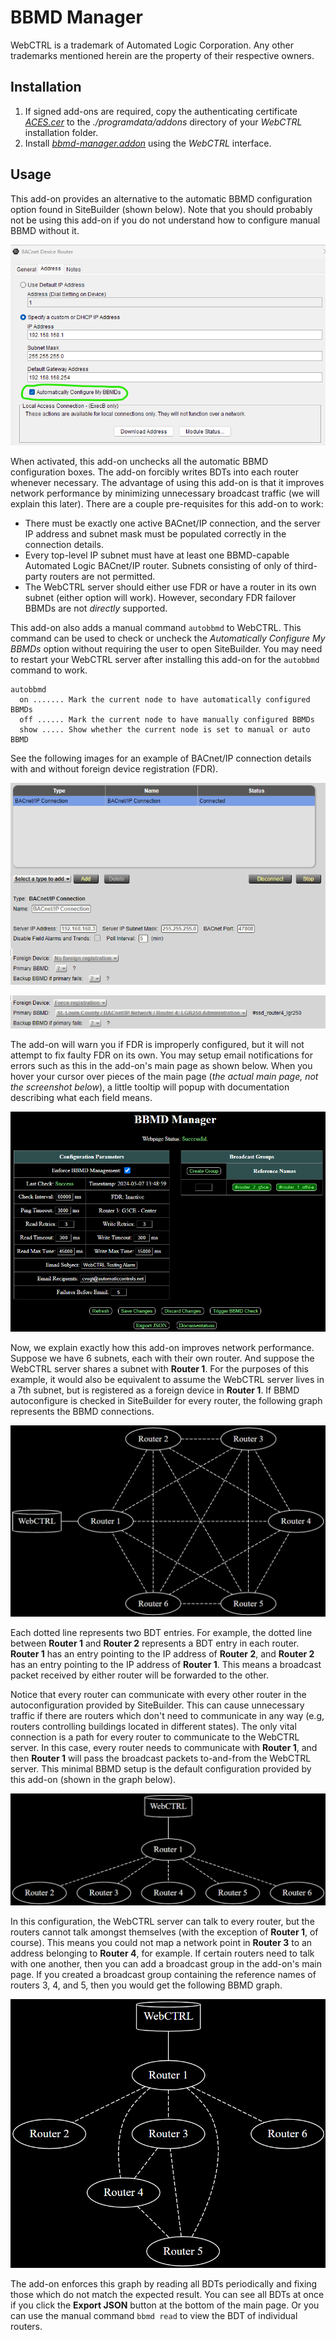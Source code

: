 # BBMD Manager

WebCTRL is a trademark of Automated Logic Corporation. Any other trademarks mentioned herein are the property of their respective owners.

## Installation

1. If signed add-ons are required, copy the authenticating certificate [*ACES.cer*](https://github.com/automatic-controls/addon-dev-script/blob/main/ACES.cer?raw=true) to the *./programdata/addons* directory of your *WebCTRL* installation folder.
2. Install [*bbmd-manager.addon*](https://github.com/automatic-controls/bbmd-manager/releases/latest/download/bbmd-manager.addon) using the *WebCTRL* interface.

## Usage

This add-on provides an alternative to the automatic BBMD configuration option found in SiteBuilder (shown below). Note that you should probably not be using this add-on if you do not understand how to configure manual BBMD without it.

![](./images/sitebuilder.png)

When activated, this add-on unchecks all the automatic BBMD configuration boxes. The add-on forcibly writes BDTs into each router whenever necessary. The advantage of using this add-on is that it improves network performance by minimizing unnecessary broadcast traffic (we will explain this later). There are a couple pre-requisites for this add-on to work:

- There must be exactly one active BACnet/IP connection, and the server IP address and subnet mask must be populated correctly in the connection details.
- Every top-level IP subnet must have at least one BBMD-capable Automated Logic BACnet/IP router. Subnets consisting of only of third-party routers are not permitted.
- The WebCTRL server should either use FDR or have a router in its own subnet (either option will work). However, secondary FDR failover BBMDs are not *directly* supported.

This add-on also adds a manual command `autobbmd` to WebCTRL. This command can be used to check or uncheck the *Automatically Configure My BBMDs* option without requiring the user to open SiteBuilder. You may need to restart your WebCTRL server after installing this add-on for the `autobbmd` command to work.

```
autobbmd
  on ....... Mark the current node to have automatically configured BBMDs
  off ...... Mark the current node to have manually configured BBMDs
  show ..... Show whether the current node is set to manual or auto BBMD
```

See the following images for an example of BACnet/IP connection details with and without foreign device registration (FDR).

![](./images/webctrl_fdr_no.png)

![](./images/webctrl_fdr_yes.png)

The add-on will warn you if FDR is improperly configured, but it will not attempt to fix faulty FDR on its own. You may setup email notifications for errors such as this in the add-on's main page as shown below. When you hover your cursor over pieces of the main page (*the actual main page, not the screenshot below*), a little tooltip will popup with documentation describing what each field means.

![](./images/main-page.png)

Now, we explain exactly how this add-on improves network performance. Suppose we have 6 subnets, each with their own router. And suppose the WebCTRL server shares a subnet with **Router 1**. For the purposes of this example, it would also be equivalent to assume the WebCTRL server lives in a 7th subnet, but is registered as a foreign device in **Router 1**. If BBMD autoconfigure is checked in SiteBuilder for every router, the following graph represents the BBMD connections.

![](./images/graph-automatic.png)

Each dotted line represents two BDT entries. For example, the dotted line between **Router 1** and **Router 2** represents a BDT entry in each router. **Router 1** has an entry pointing to the IP address of **Router 2**, and **Router 2** has an entry pointing to the IP address of **Router 1**. This means a broadcast packet received by either router will be forwarded to the other.

Notice that every router can communicate with every other router in the autoconfiguration provided by SiteBuilder. This can cause unnecessary traffic if there are routers which don't need to communicate in any way (e.g, routers controlling buildings located in different states). The only vital connection is a path for every router to communicate to the WebCTRL server. In this case, every router needs to communicate with **Router 1**, and then **Router 1** will pass the broadcast packets to-and-from the WebCTRL server. This minimal BBMD setup is the default configuration provided by this add-on (shown in the graph below).

![](./images/graph-manual.png)

In this configuration, the WebCTRL server can talk to every router, but the routers cannot talk amongst themselves (with the exception of **Router 1**, of course). This means you could not map a network point in **Router 3** to an address belonging to **Router 4**, for example. If certain routers need to talk with one another, then you can add a broadcast group in the add-on's main page. If you created a broadcast group containing the reference names of routers 3, 4, and 5, then you would get the following BBMD graph.

![](./images/graph-manual-group.png)

The add-on enforces this graph by reading all BDTs periodically and fixing those which do not match the expected result. You can see all BDTs at once if you click the **Export JSON** button at the bottom of the main page. Or you can use the manual command `bbmd read` to view the BDT of individual routers.